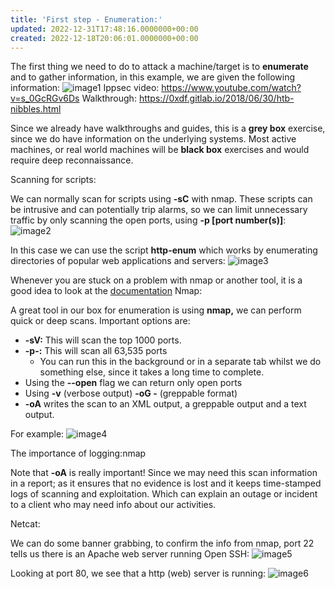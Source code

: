 ```yaml
---
title: 'First step - Enumeration:'
updated: 2022-12-31T17:48:16.0000000+00:00
created: 2022-12-18T20:06:01.0000000+00:00
---
```


The first thing we need to do to attack a machine/target is to **enumerate** and to gather information, in this example, we are given the following information:
![image1](../../../../../_resources/image1-80.png)
Ippsec video:
<https://www.youtube.com/watch?v=s_0GcRGv6Ds>
Walkthrough:
<https://0xdf.gitlab.io/2018/06/30/htb-nibbles.html>

Since we already have walkthroughs and guides, this is a **grey box** exercise, since we do have information on the underlying systems. Most active machines, or real world machines will be **black box** exercises and would require deep reconnaissance.

Scanning for scripts:

We can normally scan for scripts using **-sC** with nmap. These scripts can be intrusive and can potentially trip alarms, so we can limit unnecessary traffic by only scanning the open ports, using **-p \[port number(s)\]**:
![image2](../../../../../_resources/image2-62.png)

In this case we can use the script **http-enum** which works by enumerating directories of popular web applications and servers:
![image3](../../../../../_resources/image3-54.png)

Whenever you are stuck on a problem with nmap or another tool, it is a good idea to look at the [documentation](https://nmap.org/)
Nmap:  

A great tool in our box for enumeration is using **nmap,** we can perform quick or deep scans. Important options are:

- **-sV:** This will scan the top 1000 ports.
- **-p-:** This will scan all 63,535 ports
  - You can run this in the background or in a separate tab whilst we do something else, since it takes a long time to complete.
- Using the **--open** flag we can return only open ports
- Using **-v** (verbose output) **-oG -** (greppable format)
- **-oA** writes the scan to an XML output, a greppable output and a text output.

For example:
![image4](../../../../../_resources/image4-45.png)

The importance of logging:nmap

Note that **-oA** is really important! Since we may need this scan information in a report; as it ensures that no evidence is lost and it keeps time-stamped logs of scanning and exploitation. Which can explain an outage or incident to a client who may need info about our activities.

Netcat:

We can do some banner grabbing, to confirm the info from nmap, port 22 tells us there is an Apache web server running Open SSH:
![image5](../../../../../_resources/image5-34.png)

Looking at port 80, we see that a http (web) server is running:
![image6](../../../../../_resources/image6-24.png)
